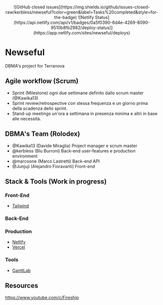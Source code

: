 <p align=center>
![GitHub closed issues](https://img.shields.io/github/issues-closed-raw/kerbless/newseful?color=green&label=Tasks%20completed&style=for-the-badge)
![Netlify Status](https://api.netlify.com/api/v1/badges/0a5f0390-6d4e-4269-8090-9510b8fb2982/deploy-status)](https://app.netlify.com/sites/newseful/deploys)
</p>

# Newseful
DBMA's project for Terranova

## Agile workflow (Scrum)
- Sprint (Milestone) ogni due settimane definito dallo scrum master (@Kawika13)
- Sprint review/retrospective con stessa frequenza e un giorno prima della scadenza dello sprint.
- Stand-up meetings un'ora a settimana in presenza minima e altri in base alle necessità.


## DBMA's Team (Rolodex)
- @Kawika13 (Davide Miraglia) Project manager e scrum master
- @kerbless (Blu Burroni) Back-end user-features e production environment
- @marcoone (Marco Lastretti) Back-end API
- @Junjuji (Alejandro Fioravanti) Front-end

## Stack & Tools (Work in progress)

### Front-End
- [Tailwind](https://tailwindcss.com/)

### Back-End

### Production
- [Netlify](https://app.netlify.com)
- [Vercel](https://vercel.com/dashboard)

### Tools
- [GanttLab](https://app.ganttlab.com/)

## Resources
https://www.youtube.com/c/Fireship


